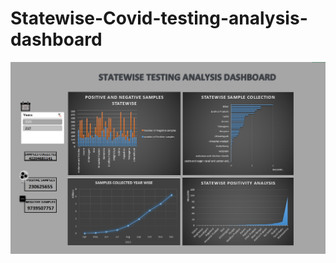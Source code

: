 # Statewise-Covid-testing-analysis-dashboard

![StatewiseTestingAnalysisDashboard](https://github.com/rutvi14/Statewise-Covid-testing-analysis-dashboard/blob/main/statewise_testing_analysis_dashboard.PNG)
